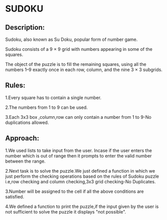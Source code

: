 # SUDOKU


## Description:

Sudoku, also known as Su Doku, popular form of number game.

Sudoku consists of a 9 × 9 grid with numbers appearing in some of the squares.

The object of the puzzle is to fill the remaining squares, using all the numbers 1–9 exactly once in each row, column, and the nine 3 × 3 subgrids.

## Rules:

1.Every square has to contain a single number.


2.The numbers from 1 to 9 can be used.


3.Each 3x3 box ,column,row can only contain a number from 1 to 9-No duplications allowed.

## Approach:

1.We used lists to take input from the user. Incase if the user enters the number which is out of range then it prompts to enter the valid number between the range.

2.Next task is to solve the puzzle.We just defined a function in which we just perform the checking operations based on the rules of Sudoku puzzle i.e,row checking and column checking,3x3 grid checking-No Duplicates.

3.Number will be assigned to the cell if all the above conditions are satisfied.

4.We defined a function to print the puzzle,if the input given by the user is not sufficient to solve the puzzle it displays "not possible".
